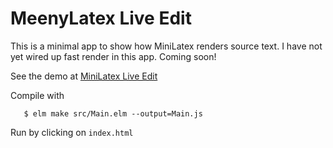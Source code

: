 MeenyLatex Live Edit
====================

This is a minimal app to show
how MiniLatex renders source 
text.  I have not yet wired up
fast render in this app.  Coming
soon!

See the demo at 
[MiniLatex Live Edit](https://jxxcarlson.github.io/app/miniLatexLive/index.html)

Compile with

```
   $ elm make src/Main.elm --output=Main.js
```

Run by clicking on `index.html`
